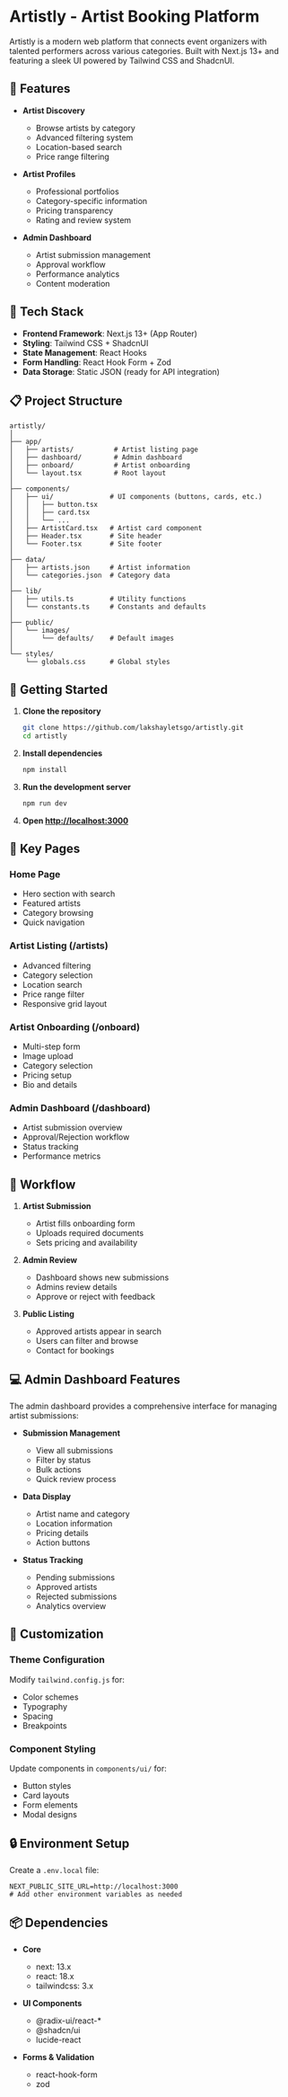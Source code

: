 # Artistly - Artist Booking Platform

Artistly is a modern web platform that connects event organizers with talented performers across various categories. Built with Next.js 13+ and featuring a sleek UI powered by Tailwind CSS and ShadcnUI.

## 🌟 Features

- **Artist Discovery**
  - Browse artists by category
  - Advanced filtering system
  - Location-based search
  - Price range filtering

- **Artist Profiles**
  - Professional portfolios
  - Category-specific information
  - Pricing transparency
  - Rating and review system

- **Admin Dashboard**
  - Artist submission management
  - Approval workflow
  - Performance analytics
  - Content moderation

## 🔧 Tech Stack

- **Frontend Framework**: Next.js 13+ (App Router)
- **Styling**: Tailwind CSS + ShadcnUI
- **State Management**: React Hooks
- **Form Handling**: React Hook Form + Zod
- **Data Storage**: Static JSON (ready for API integration)

## 📋 Project Structure

```plaintext
artistly/
│
├── app/
│   ├── artists/          # Artist listing page
│   ├── dashboard/        # Admin dashboard
│   ├── onboard/          # Artist onboarding
│   └── layout.tsx        # Root layout
│
├── components/
│   ├── ui/              # UI components (buttons, cards, etc.)
│   │   ├── button.tsx
│   │   ├── card.tsx
│   │   └── ...
│   ├── ArtistCard.tsx   # Artist card component
│   ├── Header.tsx       # Site header
│   └── Footer.tsx       # Site footer
│
├── data/
│   ├── artists.json     # Artist information
│   └── categories.json  # Category data
│
├── lib/
│   ├── utils.ts         # Utility functions
│   └── constants.ts     # Constants and defaults
│
├── public/
│   └── images/
│       └── defaults/    # Default images
│
└── styles/
    └── globals.css      # Global styles
```

## 🚀 Getting Started

1. **Clone the repository**
   ```bash
   git clone https://github.com/lakshayletsgo/artistly.git
   cd artistly
   ```

2. **Install dependencies**
   ```bash
   npm install
   ```

3. **Run the development server**
   ```bash
   npm run dev
   ```

4. **Open [http://localhost:3000](http://localhost:3000)**

## 📱 Key Pages

### Home Page
- Hero section with search
- Featured artists
- Category browsing
- Quick navigation

### Artist Listing (/artists)
- Advanced filtering
- Category selection
- Location search
- Price range filter
- Responsive grid layout

### Artist Onboarding (/onboard)
- Multi-step form
- Image upload
- Category selection
- Pricing setup
- Bio and details

### Admin Dashboard (/dashboard)
- Artist submission overview
- Approval/Rejection workflow
- Status tracking
- Performance metrics

## 🔄 Workflow

1. **Artist Submission**
   - Artist fills onboarding form
   - Uploads required documents
   - Sets pricing and availability

2. **Admin Review**
   - Dashboard shows new submissions
   - Admins review details
   - Approve or reject with feedback

3. **Public Listing**
   - Approved artists appear in search
   - Users can filter and browse
   - Contact for bookings

## 💻 Admin Dashboard Features

The admin dashboard provides a comprehensive interface for managing artist submissions:

- **Submission Management**
  - View all submissions
  - Filter by status
  - Bulk actions
  - Quick review process

- **Data Display**
  - Artist name and category
  - Location information
  - Pricing details
  - Action buttons

- **Status Tracking**
  - Pending submissions
  - Approved artists
  - Rejected submissions
  - Analytics overview

## 🎨 Customization

### Theme Configuration
Modify `tailwind.config.js` for:
- Color schemes
- Typography
- Spacing
- Breakpoints

### Component Styling
Update components in `components/ui/` for:
- Button styles
- Card layouts
- Form elements
- Modal designs

## 🔒 Environment Setup

Create a `.env.local` file:
```env
NEXT_PUBLIC_SITE_URL=http://localhost:3000
# Add other environment variables as needed
```

## 📦 Dependencies

- **Core**
  - next: 13.x
  - react: 18.x
  - tailwindcss: 3.x

- **UI Components**
  - @radix-ui/react-*
  - @shadcn/ui
  - lucide-react

- **Forms & Validation**
  - react-hook-form
  - zod

